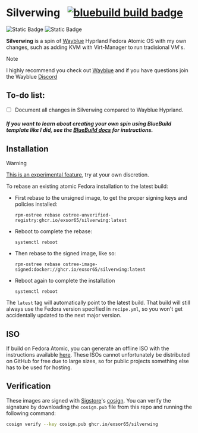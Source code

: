 # Silverwing &nbsp; [![bluebuild build badge](https://github.com/exsor65/silverwing/actions/workflows/build.yml/badge.svg)](https://github.com/exsor65/silverwing/actions/workflows/build.yml)

![Static Badge](https://img.shields.io/badge/Fedora-white?style=flat&logo=fedora&logoColor=51A2DA) ![Static Badge](https://img.shields.io/badge/Hyprland-white?style=flat&logo=hyprland&logoColor=58E1FF) 

__Silverwing__ is a spin of [Wayblue](https://github.com/wayblueorg/wayblue) Hyprland Fedora Atomic OS with my own changes, such as adding KVM with Virt-Manager to run tradisional VM's. 

>[!NOTE]
>I highly recommend you check out [Wayblue](https://github.com/wayblueorg/wayblue) and if you have questions join the Wayblue [Discord](https://discord.gg/86fM55XfEq)


## To-do list:
  - [ ] Document all changes in Silverwing compared to Wayblue Hyprland. 


##### *If you want to learn about creating your own spin using BlueBuild template like I did, see the [BlueBuild docs](https://blue-build.org/how-to/setup/) for instructions.*


## Installation

>[!Warning]  
>[This is an experimental feature](https://www.fedoraproject.org/wiki/Changes/OstreeNativeContainerStable), try at your own discretion.

To rebase an existing atomic Fedora installation to the latest build:

- First rebase to the unsigned image, to get the proper signing keys and policies installed:
  ```
  rpm-ostree rebase ostree-unverified-registry:ghcr.io/exsor65/silverwing:latest
  ```
- Reboot to complete the rebase:
  ```
  systemctl reboot
  ```
- Then rebase to the signed image, like so:
  ```
  rpm-ostree rebase ostree-image-signed:docker://ghcr.io/exsor65/silverwing:latest
  ```
- Reboot again to complete the installation
  ```
  systemctl reboot
  ```

The `latest` tag will automatically point to the latest build. That build will still always use the Fedora version specified in `recipe.yml`, so you won't get accidentally updated to the next major version.

## ISO

If build on Fedora Atomic, you can generate an offline ISO with the instructions available [here](https://blue-build.org/how-to/generate-iso/). These ISOs cannot unfortunately be distributed on GitHub for free due to large sizes, so for public projects something else has to be used for hosting.

## Verification

These images are signed with [Sigstore](https://www.sigstore.dev/)'s [cosign](https://github.com/sigstore/cosign). You can verify the signature by downloading the `cosign.pub` file from this repo and running the following command:

```bash
cosign verify --key cosign.pub ghcr.io/exsor65/silverwing
```
